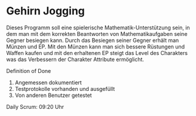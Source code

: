 # Gehirn Jogging

Dieses Programm soll eine spielerische Mathematik-Unterstützung sein, in dem man mit dem 
korrekten Beantworten von Mathematikaufgaben seine Gegner besiegen kann. Durch das Besiegen
seiner Gegner erhält man Münzen und EP. Mit den Münzen kann man sich bessere Rüstungen und 
Waffen kaufen und mit den erhaltenen EP steigt das Level des Charakters was das Verbessern der 
Charakter Attribute ermöglicht.

Definition of Done

1. Angemessen dokumentiert
2. Testprotokolle vorhanden und ausgefüllt
3. Von anderen Benutzer getestet

Daily Scrum: 09:20 Uhr